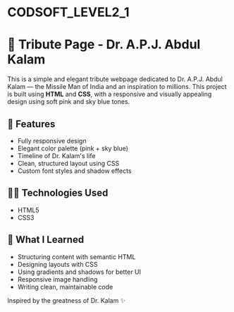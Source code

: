 # CODSOFT_LEVEL2_1

# 🌟 Tribute Page - Dr. A.P.J. Abdul Kalam

This is a simple and elegant tribute webpage dedicated to Dr. A.P.J. Abdul Kalam — the Missile Man of India and an inspiration to millions. This project is built using **HTML** and **CSS**, with a responsive and visually appealing design using soft pink and sky blue tones.

## 📌 Features

- Fully responsive design
- Elegant color palette (pink + sky blue)
- Timeline of Dr. Kalam's life
- Clean, structured layout using CSS
- Custom font styles and shadow effects

## 👨‍💻 Technologies Used

- HTML5
- CSS3

## 📝 What I Learned

- Structuring content with semantic HTML
- Designing layouts with CSS
- Using gradients and shadows for better UI
- Responsive image handling
- Writing clean, maintainable code


Inspired by the greatness of Dr. Kalam ✨
